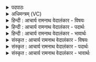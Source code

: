 <details><summary>पदपाठः</summary>

य꣡त्र꣢꣯। बा꣣णाः꣢। सं꣣प꣡त꣢न्ति। स꣣म्। प꣡त꣢꣯न्ति। कु꣣माराः꣢। वि꣣शिखाः꣢। वि꣣। शिखाः꣢। इ꣣व। त꣡त्र꣢꣯। नः꣣। ब्र꣡ह्म꣢꣯णः। प꣡तिः꣢꣯। अ꣡दि꣢꣯तिः। अ। दि꣣तिः। श꣡र्म꣢꣯। य꣢च्छतु। विश्वा꣡हा꣢। श꣡र्म꣢꣯। य꣣च्छतु। १८६६।
</details>

<details><summary>अधिमन्त्रम् (VC)</summary>

- संग्रामशिषः
- पायुर्भारद्वाजः
- पङ्क्तिः
- पञ्चमः
</details>

<details><summary>हिन्दी : आचार्य रामनाथ वेदालंकार - विषयः</summary>

अगले मन्त्र में युद्ध में विजय की प्रार्थना है।
</details>

<details><summary>हिन्दी : आचार्य रामनाथ वेदालंकार - पदार्थः</summary>

पदार्थान्वयभाषाः -  (यत्र) जिस समराङ्गण में (बाणाः) बाण आदि अस्त्र (सम्पतन्ति) गिरते हैं, (विशिखाः कुमाराः इव) जैसे चूड़ाकर्म संस्कार कराये हुए शिखा-रहित बालक चलने का अभ्यास करते हुए पग-पग पर गिरते हैं, (तत्र) उस समराङ्गण में (ब्रह्मणः पतिः) ज्ञान का रक्षक जीवात्मा और महान् राष्ट्र का रक्षक सेनापति तथा (अदितिः) कुतर्कों से खण्डित न होनेवाली बुद्धि और राष्ट्रभूमि (नः) हमें (शर्म) कल्याण (यच्छतु) प्रदान करे, (विश्वाहा) सदा (शर्म) कल्याण (यच्छतु) प्रदान करे। [निरुक्त्त (१०।४०) में कहा गया है कि किसी वाक्य को दोहराने में बहुत सा चमत्कारिक अर्थ प्रकट होता है। जैसे-‘अहो, दर्शनीय है, अहो दर्शनीय है’, इस वाक्य में। उसी के अनुसार यहाँ ‘शर्म यच्छतु’ वाक्य को दुहराने में बहुत-सा अर्थ समाविष्ट है।] ॥३॥ इस मन्त्र में उपमालङ्कार है ॥३॥
</details>

<details><summary>हिन्दी : आचार्य रामनाथ वेदालंकार - भावार्थः</summary>

भावार्थभाषाः -  बाह्य सङ्ग्राम में सेनापति प्रतिपक्षी योद्धाओं को तेज बाणों से काट कर अपने पक्षवालों जैसे को सुख देवे,वैसे ही आध्यात्मिक देवासुरसङ्ग्राम में जीवात्मा काम-क्रोध आदि रिपुओं का छेदन-भेदन करके मनोभूमि को शत्रु-रहित करे ॥३॥
</details>

<details><summary>संस्कृत : आचार्य रामनाथ वेदालंकार - विषयः</summary>

अथ युद्धे विजयः प्रार्थ्यते।
</details>

<details><summary>संस्कृत : आचार्य रामनाथ वेदालंकार - पदार्थः</summary>

पदार्थान्वयभाषाः -  (यत्र) यस्मिन् समराङ्गणे (बाणाः) शराः, शरादीन्यस्त्राणि (संपतन्ति) संपातं कुर्वन्ति, (विशिखाः कुमाराः इव) यथा कृतचूडाकर्माणः शिखारहिताः बालाः पदनिक्षेपाभ्यासं कुर्वन्तः पदे पदे पतन्ति, (तत्र) तस्मिन् समराङ्गणे (ब्रह्मणः पतिः) ज्ञानस्य रक्षको जीवात्मा, बृहतो राष्ट्रस्य रक्षकः सेनापतिर्वा, (अदितिः) कुतर्कैरखण्डनीया बुद्धिः राष्ट्रभूमिर्वा (नः) अस्मभ्यम् (शर्म) कल्याणम् (यच्छतु) ददातु, (विश्वाहा) सर्वदा (शर्म) कल्याणम् (यच्छतु) ददातु। [अभ्यासे भूयांसमर्थं मन्यन्ते, यथाहो दर्शनीयाहो दर्शनीयेति (निरु० १०।४०) न्यायेनात्र पुनरुक्तौ भूयानर्थः समाविष्टः] ॥३॥२ अत्रोपमालङ्कारः ॥३॥
</details>

<details><summary>संस्कृत : आचार्य रामनाथ वेदालंकार - भावार्थः</summary>

भावार्थभाषाः -  बाह्ये संग्रामे सेनापतिः प्रतिपक्षिणो भटान् तीक्ष्णैः शरैश्छित्वा स्वपक्षीयेभ्यः सुखं प्रयच्छेत्। तथैवाध्यात्मिके देवासुरसंग्रामे जीवात्मा कामक्रोधादिरिपूंश्छित्त्वा भित्त्वा मनोभूमिं निःसपत्नां कुर्यात् ॥३॥
</details>